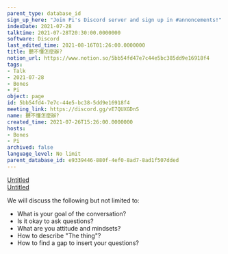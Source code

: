 ```yaml
---
parent_type: database_id
sign_up_here: "Join Pi's Discord server and sign up in #annoncements!"
indexDate: 2021-07-28
talktime: 2021-07-28T20:30:00.0000000
software: Discord
last_edited_time: 2021-08-16T01:26:00.0000000
title: 聽不懂怎麼辦?
notion_url: https://www.notion.so/5bb54fd47e7c44e5bc385dd9e16918f4
tags:
- Talk
- 2021-07-28
- Bones
- Pi
object: page
id: 5bb54fd4-7e7c-44e5-bc38-5dd9e16918f4
meeting_link: https://discord.gg/vE7QUXGDnS
name: 聽不懂怎麼辦?
created_time: 2021-07-26T15:26:00.0000000
hosts:
- Bones
- Pi
archived: false
language_level: No limit
parent_database_id: e9339446-880f-4ef0-8ad7-8ad1f507dded
---
```




[Untitled](https://www.notion.so/12c4a9e645d54aefa860b5f927a0b220)   
[Untitled](https://www.notion.so/482e61b02b9c4456b2b4fe86bb7544c6)   


We will discuss the following but not limited to:
   - What is your goal of the conversation?
   - Is it okay to ask questions?
   - What are you attitude and mindsets?
   - How to describe "The thing"?
   - How to find a gap to insert your questions?






